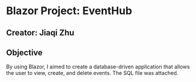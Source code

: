 # Blazor Project: EventHub

## Creator: Jiaqi Zhu

## Objective
By using Blazor, I aimed to create a database-driven application that allows the user to view, create, and delete events. The SQL file was attached.